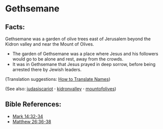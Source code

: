 # Gethsemane #

## Facts: ##

Gethsemane was a garden of olive trees east of Jerusalem beyond the Kidron valley and near the Mount of Olives.

* The garden of Gethsemane was a place where Jesus and his followers would go to be alone and rest, away from the crowds.
* It was in Gethsemane that Jesus prayed in deep sorrow, before being arrested there by Jewish leaders.

(Translation suggestions: [How to Translate Names](https://git.door43.org/Door43/en-ta-translate-vol1/src/master/content/translate_names.md))

(See also: [judasiscariot](../other/judasiscariot.md) **·** [kidronvalley](../other/kidronvalley.md) **·** [mountofolives](../other/mountofolives.md))

## Bible References: ##

* [Mark 14:32-34](https://door43.org/en/bible/notes/mrk/14/32)
* [Matthew 26:36-38](https://door43.org/en/bible/notes/mat/26/36)

